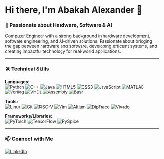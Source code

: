 # Hi there, I'm Abakah Alexander 👋  

### 🚀 Passionate about Hardware, Software & AI  

Computer Engineer with a strong background in hardware development, software engineering, and AI-driven solutions. Passionate about bridging the gap between hardware and software, developing efficient systems, and creating impactful technology for real-world applications.

---

### 🛠️ **Technical Skills**  

**Languages:**  
![Python](https://img.shields.io/badge/Python-3776AB?style=for-the-badge&logo=python&logoColor=white) ![C++](https://img.shields.io/badge/C%2B%2B-00599C?style=for-the-badge&logo=c%2B%2B&logoColor=white) ![Java](https://img.shields.io/badge/Java-007396?style=for-the-badge&logo=java&logoColor=white) ![HTML5](https://img.shields.io/badge/HTML5-E34F26?style=for-the-badge&logo=html5&logoColor=white) ![CSS3](https://img.shields.io/badge/CSS3-1572B6?style=for-the-badge&logo=css3&logoColor=white) ![JavaScript](https://img.shields.io/badge/JavaScript-F7DF1E?style=for-the-badge&logo=javascript&logoColor=black) ![MATLAB](https://img.shields.io/badge/MATLAB-0076A8?style=for-the-badge&logo=matlab&logoColor=white) ![Verilog](https://img.shields.io/badge/Verilog-8C1515?style=for-the-badge&logoColor=white) ![VHDL](https://img.shields.io/badge/VHDL-008B8B?style=for-the-badge&logoColor=white) ![Assembly](https://img.shields.io/badge/Assembly-FF6600?style=for-the-badge&logo=assembly&logoColor=white) ![Bash](https://img.shields.io/badge/Bash-4EAA25?style=for-the-badge&logo=gnu-bash&logoColor=white)  

**Tools:**  
![Linux](https://img.shields.io/badge/Linux-FCC624?style=for-the-badge&logo=linux&logoColor=black) ![Git](https://img.shields.io/badge/Git-F1502F?style=for-the-badge&logo=git&logoColor=white) ![RISC-V](https://img.shields.io/badge/RISC--V-000000?style=for-the-badge&logo=risc-v) ![Vim](https://img.shields.io/badge/Vim-019733?style=for-the-badge&logo=vim&logoColor=white) ![Altium](https://img.shields.io/badge/Altium-005F73?style=for-the-badge&logo=altium&logoColor=white) ![DipTrace](https://img.shields.io/badge/DipTrace-006F80?style=for-the-badge&logo=DipTrace&logoColor=white) ![Vivado](https://img.shields.io/badge/Vivado-1D1D1B?style=for-the-badge&logo=vivado&logoColor=white)  

**Frameworks/Libraries:**  
![PyTorch](https://img.shields.io/badge/PyTorch-EE4C2C?style=for-the-badge&logo=pytorch&logoColor=white) ![TensorFlow](https://img.shields.io/badge/TensorFlow-FF6F00?style=for-the-badge&logo=TensorFlow&logoColor=white) ![PySpice](https://img.shields.io/badge/PySpice-18A1D3?style=for-the-badge&logo=python&logoColor=white)  

---


### 📫 Connect with Me  
[![LinkedIn](https://img.shields.io/badge/LinkedIn-0077B5?style=for-the-badge&logo=linkedin&logoColor=white)](https://www.linkedin.com/in/alexander-a-519445204/)  




